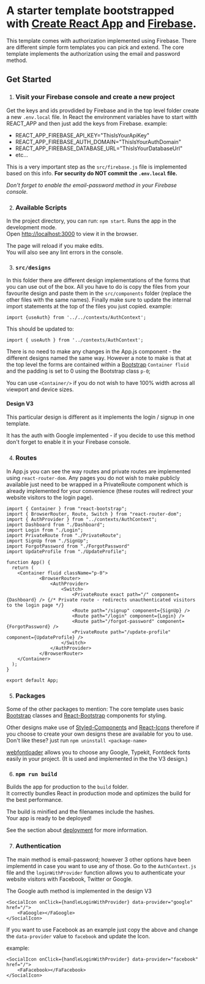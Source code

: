 # A starter template bootstrapped with [Create React App](https://github.com/facebook/create-react-app) and [Firebase](https://firebase.google.com/).

This template comes with authorization implemented using Firebase.
There are different simple form templates you can pick and extend.
The core template implements the authorization using the email and password method.

## Get Started

1. ### Visit your Firebase console and create a new project
Get the keys and ids provdided by Firebase and in the top level folder create a new `.env.local` file.
In React the environment variables have to start witth REACT_APP and then just add the keys from Firebase.
example: 

* REACT_APP_FIREBASE_API_KEY="ThisIsYourApiKey"
* REACT_APP_FIREBASE_AUTH_DOMAIN="ThisIsYourAuthDomain"
* REACT_APP_FIREBASE_DATABASE_URL="ThisIsYourDatabaseUrl"
* etc...

This is a very important step as the `src/firebase.js` file is implemented based on this info.
**For security do NOT commit the `.env.local` file.**

*Don't forget to enable the email-password method in your Firebase console.*

2. ### Available Scripts
In the project directory, you can run: `npm start`.
Runs the app in the development mode.\
Open [http://localhost:3000](http://localhost:3000) to view it in the browser.

The page will reload if you make edits.\
You will also see any lint errors in the console.

3. ### `src/designs`
In this folder there are different design implementations of the forms that you can use out of the box.
All you have to do is copy the files from your favourite design and paste them in the `src/components` folder (replace the other files with the same names).
Finally make sure to update the internal import statements at the top of the files you just copied.
example: 
```JS
import {useAuth} from '../../contexts/AuthContext';
```
This should be updated to:
```JS
import { useAuth } from '../contexts/AuthContext';
```

There is no need to make any changes in the App.js component - the different designs named the same way.
However a note to make is that at the top level the forms are contained within a [Bootstrap](https://react-bootstrap.netlify.app/) `Container fluid` and the padding is set to 0 using the Bootstrap class `p-0`;

You can use `<Container/>` if you do not wish to have 100% width across all viewport and device sizes.

#### Design V3
This particular design is different as it implements the login / signup in one template.

It has the auth with Google implemented - if you decide to use this method don't forget to enable it in your Firebase console.

4. ### Routes
In App.js you can see the way routes and private routes are implemented using `react-router-dom`. Any pages you do not wish to make publicly available just need to be wrapped in a PrivateRoute component which is already implemented for your convenience (these routes will redirect your website visitors to the login page).

```JS
import { Container } from "react-bootstrap";
import { BrowserRouter, Route, Switch } from "react-router-dom";
import { AuthProvider } from "../contexts/AuthContext";
import Dashboard from "./Dashboard";
import Login from "./Login";
import PrivateRoute from "./PrivateRoute";
import SignUp from "./SignUp";
import ForgotPassword from "./ForgotPassword"
import UpdateProfile from "./UpdateProfile";

function App() {
  return (
    <Container fluid className="p-0">
            <BrowserRouter>
                <AuthProvider>
                    <Switch>
                        <PrivateRoute exact path="/" component={Dashboard} /> {/* Private route - redirects unauthenticated visitors to the login page */}
                        <Route path="/signup" component={SignUp} />
                        <Route path="/login" component={Login} />
                        <Route path="/forgot-password" component={ForgotPassword} />
                        <PrivateRoute path="/update-profile" component={UpdateProfile} />
                    </Switch>
                </AuthProvider>
            </BrowserRouter>
    </Container>
  );
}

export default App;
```
5. ### Packages
Some of the other packages to mention:
The core template uses basic [Bootstrap](https://getbootstrap.com/) classes and [React-Bootstrap](https://react-bootstrap.netlify.app/) components for styling.

Other designs make use of [Styled-Components](https://styled-components.com/) and [React-Icons](https://react-icons.github.io/react-icons/) therefore if you choose to create your own designs these are available for you to use.
Don't like these? just run `npm uninstall <package-name>`

[webfontloader](https://www.npmjs.com/package/webfontloader) allows you to choose any Google, Typekit, Fontdeck fonts easily in your project. (It is used and implemented in the the V3 design.) 

6. ### `npm run build`

Builds the app for production to the `build` folder.\
It correctly bundles React in production mode and optimizes the build for the best performance.

The build is minified and the filenames include the hashes.\
Your app is ready to be deployed!

See the section about [deployment](https://facebook.github.io/create-react-app/docs/deployment) for more information.

7. ### Authentication
The main method is email-password; however 3 other options have been implementd in case you want to use any of those.
Go to the `AuthContext.js` file and the `loginWithProvider` function allows you to authenticate your website visitors with Facebook, Twitter or Google.

The Google auth method is implemented in the design V3

```JS
<SocialIcon onClick={handleLoginWithProvider} data-provider="google" href="/">
    <FaGoogle></FaGoogle>
</SocialIcon>
```

If you want to use Facebook as an example just copy the above and change the `data-provider` value to `facebook` and update the Icon.

example:
```JS
<SocialIcon onClick={handleLoginWithProvider} data-provider="facebook" href="/">
    <FaFacebook></FaFacebook>
</SocialIcon>
```
